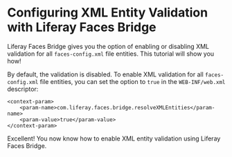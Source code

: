 # Configuring XML Entity Validation with Liferay Faces Bridge

<!-- Explain why this is helpful. - Jim -->

Liferay Faces Bridge gives you the option of enabling or disabling XML
validation for all `faces-config.xml` file entities. This tutorial will show you
how! 

By default, the validation is disabled. To enable XML validation for all
`faces-config.xml` file entities, you can set the option to `true` in the
`WEB-INF/web.xml` descriptor: 

    <context-param>
        <param-name>com.liferay.faces.bridge.resolveXMLEntities</param-name>
        <param-value>true</param-value>
    </context-param>

Excellent! You now know how to enable XML entity validation using Liferay Faces
Bridge. 
